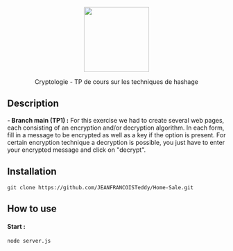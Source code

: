 <p align="center">
    <img src="https://image.noelshack.com/fichiers/2021/05/2/1612267227-b054c844-c578-4abe-b7e9-1cd375374904-200x200.png" width="150">
    <p align="center">
     Cryptologie - TP de cours sur les techniques de hashage
    </p>
</p>

## Description
<b> - Branch main (TP1) :</b> For this exercise we had to create several web pages, each consisting of an encryption and/or decryption algorithm. In each form, fill in a message to be encrypted as well as a key if the option is present. For certain encryption technique a decryption is possible, you just have to enter your encrypted message and click on "decrypt".

## Installation

```
git clone https://github.com/JEANFRANCOISTeddy/Home-Sale.git
```

## How to use
####  Start :
``` node server.js ```
